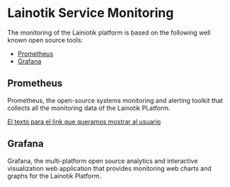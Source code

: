# Lainotik Service Monitoring
The monitoring of the Lainiotik platform is based on the following well known open source tools:

* [Prometheus](https://prometheus.io/docs/introduction/overview/)
* [Grafana](https://https://grafana.com/oss/grafana//)

## Prometheus
Prometheus, the open-source systems monitoring and alerting toolkit that collects all the monitoring data of the Lainotik PLatform.

<a href="el link que querais meter" class="tooltip-link">El texto para el link que queramos mostrar al usuario</a>



## Grafana
Grafana, the multi-platform open source analytics and interactive visualization web application that provides monitoring web charts and graphs for the Lainotik Platform.
